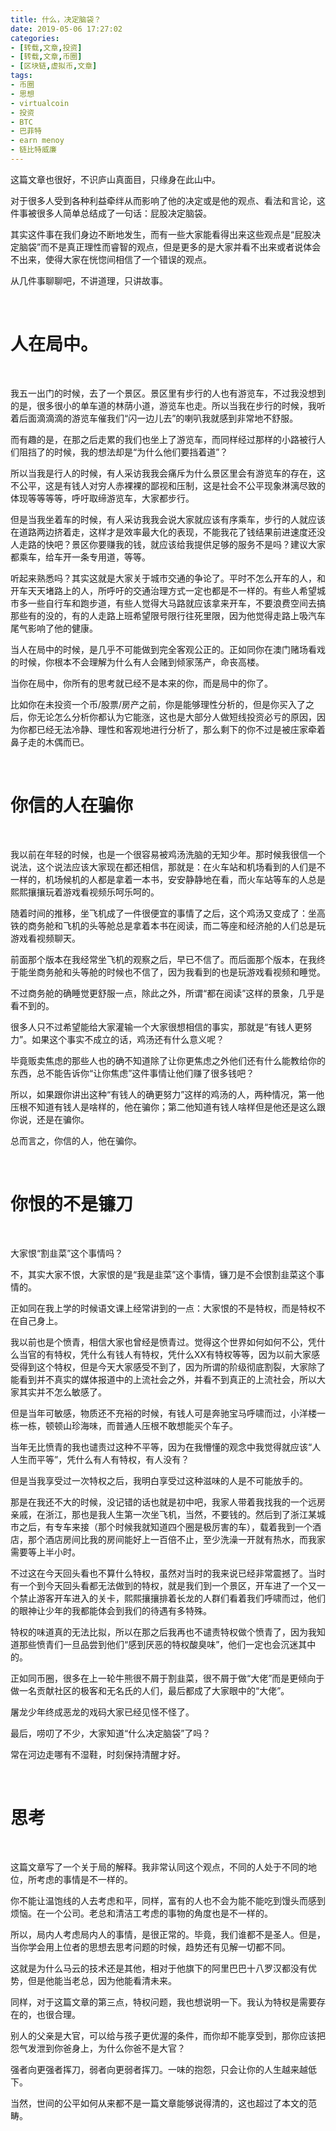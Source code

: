 ```yaml
---
title: 什么，决定脑袋？
date: 2019-05-06 17:27:02
categories:
- [转载,文章,投资]
- [转载,文章,币圈]
- [区块链,虚拟币,文章]
tags:
- 币圈
- 思想
- virtualcoin
- 投资
- BTC
- 巴菲特
- earn menoy
- 链比特威廉
---
```

这篇文章也很好，不识庐山真面目，只缘身在此山中。

<!-- more -->

对于很多人受到各种利益牵绊从而影响了他的决定或是他的观点、看法和言论，这件事被很多人简单总结成了一句话：屁股决定脑袋。

其实这件事在我们身边不断地发生，而有一些大家能看得出来这些观点是“屁股决定脑袋”而不是真正理性而睿智的观点，但是更多的是大家并看不出来或者说体会不出来，使得大家在恍惚间相信了一个错误的观点。

从几件事聊聊吧，不讲道理，只讲故事。

<br/>

# 人在局中。

<br/>

我五一出门的时候，去了一个景区。景区里有步行的人也有游览车，不过我没想到的是，很多很小的单车道的林荫小道，游览车也走。所以当我在步行的时候，我听着后面滴滴滴的游览车催我们“闪一边儿去”的喇叭我就感到非常地不舒服。

而有趣的是，在那之后走累的我们也坐上了游览车，而同样经过那样的小路被行人们阻挡了的时候，我的想法却是“为什么他们要挡着道”？

所以当我是行人的时候，有人采访我我会痛斥为什么景区里会有游览车的存在，这不公平，这是有钱人对穷人赤裸裸的鄙视和压制，这是社会不公平现象淋漓尽致的体现等等等等，呼吁取缔游览车，大家都步行。

但是当我坐着车的时候，有人采访我我会说大家就应该有序乘车，步行的人就应该在道路两边挤着走，这样才是效率最大化的表现，不能我花了钱结果前进速度还没人走路的快吧？景区你要赚我的钱，就应该给我提供足够的服务不是吗？建议大家都乘车，给车开一条专用道，等等。

听起来熟悉吗？其实这就是大家关于城市交通的争论了。平时不怎么开车的人，和开车天天堵路上的人，所呼吁的交通治理方式一定也都是不一样的。有些人希望城市多一些自行车和跑步道，有些人觉得大马路就应该拿来开车，不要浪费空间去搞那些有的没的，有的人走路上班希望限号限行往死里限，因为他觉得走路上吸汽车尾气影响了他的健康。

当人在局中的时候，是几乎不可能做到完全客观公正的。正如同你在澳门赌场看戏的时候，你根本不会理解为什么有人会赌到倾家荡产，命丧高楼。

当你在局中，你所有的思考就已经不是本来的你，而是局中的你了。

比如你在未投资一个币/股票/房产之前，你是能够理性分析的，但是你买入了之后，你无论怎么分析你都认为它能涨，这也是大部分人做短线投资必亏的原因，因为你都已经无法冷静、理性和客观地进行分析了，那么剩下的你不过是被庄家牵着鼻子走的木偶而已。

<br/>

# 你信的人在骗你

<br/>

我以前在年轻的时候，也是一个很容易被鸡汤洗脑的无知少年。那时候我很信一个说法，这个说法应该大家现在都还相信，那就是：在火车站和机场看到的人们是不一样的，机场候机的人都是拿着一本书，安安静静地在看，而火车站等车的人总是熙熙攘攘玩着游戏看视频乐呵乐呵的。

随着时间的推移，坐飞机成了一件很便宜的事情了之后，这个鸡汤又变成了：坐高铁的商务舱和飞机的头等舱总是拿着本书在阅读，而二等座和经济舱的人们总是玩游戏看视频聊天。

前面那个版本在我经常坐飞机的观察之后，早已不信了。而后面那个版本，在我终于能坐商务舱和头等舱的时候也不信了，因为我看到的也是玩游戏看视频和睡觉。

不过商务舱的确睡觉更舒服一点，除此之外，所谓“都在阅读”这样的景象，几乎是看不到的。

很多人只不过希望能给大家灌输一个大家很想相信的事实，那就是“有钱人更努力”。如果这个事实不成立的话，鸡汤还有什么意义呢？

毕竟贩卖焦虑的那些人也的确不知道除了让你更焦虑之外他们还有什么能教给你的东西，总不能告诉你“让你焦虑”这件事情让他们赚了很多钱吧？

所以，如果跟你讲出这种“有钱人的确更努力”这样的鸡汤的人，两种情况，第一他压根不知道有钱人是啥样的，他在骗你；第二他知道有钱人啥样但是他还是这么跟你说，还是在骗你。

总而言之，你信的人，他在骗你。

<br/>

# 你恨的不是镰刀

<br/>

大家恨“割韭菜”这个事情吗？

不，其实大家不恨，大家恨的是“我是韭菜”这个事情，镰刀是不会恨割韭菜这个事情的。

正如同在我上学的时候语文课上经常讲到的一点：大家恨的不是特权，而是特权不在自己身上。

我以前也是个愤青，相信大家也曾经是愤青过。觉得这个世界如何如何不公，凭什么当官的有特权，凭什么有钱人有特权，凭什么XX有特权等等，因为以前大家感受得到这个特权，但是今天大家感受不到了，因为所谓的阶级彻底割裂，大家除了能看到并不真实的媒体报道中的上流社会之外，并看不到真正的上流社会，所以大家其实并不怎么敏感了。

但是当年可敏感，物质还不充裕的时候，有钱人可是奔驰宝马呼啸而过，小洋楼一栋一栋，顿顿山珍海味，而普通人压根不敢想能买个车子。

当年无比愤青的我也谴责过这种不平等，因为在我懵懂的观念中我觉得就应该“人人生而平等”，凭什么有人有特权，有人没有？

但是当我享受过一次特权之后，我明白享受过这种滋味的人是不可能放手的。

那是在我还不大的时候，没记错的话也就是初中吧，我家人带着我找我的一个远房亲戚，在浙江，那也是我人生第一次坐飞机，当然，不要钱的。然后到了浙江某城市之后，有专车来接（那个时候我就知道四个圈是极厉害的车），载着我到一个酒店，那个酒店房间比我的房间能好上一百倍不止，至少洗澡一开就有热水，而我家需要等上半小时。

不过这在今天回头看也不算什么特权，虽然对当时的我来说已经非常震撼了。当时有一个到今天回头看都无法做到的特权，就是我们到一个景区，开车进了一个又一个禁止游客开车进入的关卡，熙熙攘攘排着长龙的人群们看着我们呼啸而过，他们的眼神让少年的我都能体会到我们的待遇有多特殊。

特权的味道真的无法比拟，所以在那之后我再也不谴责特权做个愤青了，因为我知道那些愤青们一旦品尝到他们“感到厌恶的特权酸臭味”，他们一定也会沉迷其中的。

正如同币圈，很多在上一轮牛熊很不屑于割韭菜，很不屑于做“大佬”而是更倾向于做一名贡献社区的极客和无名氏的人们，最后都成了大家眼中的“大佬”。

屠龙少年终成恶龙的戏码大家已经见怪不怪了。

最后，唠叨了不少，大家知道“什么决定脑袋”了吗？

常在河边走哪有不湿鞋，时刻保持清醒才好。

<br/>

# 思考

<br/>

这篇文章写了一个关于局的解释。我非常认同这个观点，不同的人处于不同的地位，所考虑的事情是不一样的。

你不能让温饱线的人去考虑和平，同样，富有的人也不会为能不能吃到馒头而感到烦恼。在一个公司。老总和清洁工考虑的事物的角度也是不一样的。

所以，局内人考虑局内人的事情，是很正常的。毕竟，我们谁都不是圣人。但是，当你学会用上位者的思想去思考问题的时候，趋势还有见解一切都不同。

这就是为什么马云的技术还是其他，相对于他旗下的阿里巴巴十八罗汉都没有优势，但是他能当老总，因为他能看清未来。

同样，对于这篇文章的第三点，特权问题，我也想说明一下。我认为特权是需要存在的，也很合理。

别人的父亲是大官，可以给与孩子更优渥的条件，而你却不能享受到，那你应该把怨气发泄到你爸身上，为什么你爸不是大官？

强者向更强者挥刀，弱者向更弱者挥刀。一味的抱怨，只会让你的人生越来越低下。

当然，世间的公平如何从来都不是一篇文章能够说得清的，这也超过了本文的范畴。
